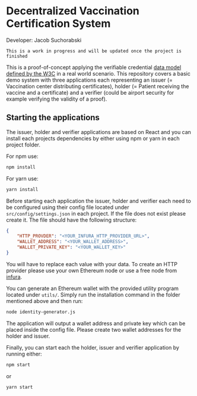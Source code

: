 # Decentralized Vaccination Certification System

Developer: Jacob Suchorabski

```
This is a work in progress and will be updated once the project is finished
```

This is a proof-of-concept applying the verifiable credential [data model defined by the W3C](https://www.w3.org/TR/vc-data-model/) in a real world scenario. This repository covers a basic demo system with three applications each representing an issuer (= Vaccination center distributing certificates), holder (= Patient receiving the vaccine and a certificate) and a verifier (could be airport security for example verifying the validity of a proof).

## Starting the applications

The issuer, holder and verifier applications are based on React and you can install each projects dependencies by either using npm or yarn in each project folder.

For npm use:
```bash
npm install
```

For yarn use:
```bash
yarn install
```

Before starting each application the issuer, holder and verifier each need to be configured using their config file located under ```src/config/settings.json``` in each project. If the file does not exist please create it. The file should have the following structure:

```json
{
    "HTTP_PROVDER": "<YOUR_INFURA_HTTP_PROVIDER_URL>",
    "WALLET_ADDRESS": "<YOUR_WALLET_ADDRESS>",
    "WALLET_PRIVATE_KEY": "<YOUR_WALLET_KEY>"
}
```

You will have to replace each value with your data. To create an HTTP provider please use your own Ethereum node or use a free node from [infura](https://infura.io/). 

You can generate an Ethereum wallet with the provided utility program located under ```utils/```. Simply run the installation command in the folder mentioned above and then run: 

```bash
node identity-generator.js
```

The application will output a wallet address and private key which can be placed inside the config file. Please create two wallet addresses for the holder and issuer.

Finally, you can start  each the holder, issuer and verifier application by running either:

```bash
npm start
```
or
```bash
yarn start
```